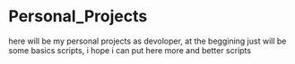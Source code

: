 # Personal_Projects
here will be my personal projects as devoloper, at the beggining just will be some basics scripts, i hope i can put here more and better scripts
